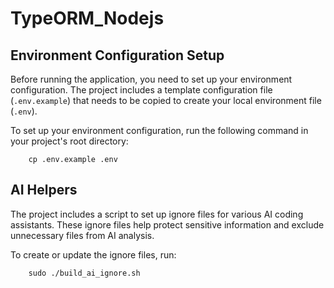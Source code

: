 # TypeORM_Nodejs

## Environment Configuration Setup

Before running the application, you need to set up your environment configuration. The project includes a template configuration file (`.env.example`) that needs to be copied to create your local environment file (`.env`).

To set up your environment configuration, run the following command in your project's root directory:
``` shell
    cp .env.example .env
```

## AI Helpers
The project includes a script to set up ignore files for various AI coding assistants. These ignore files help protect sensitive information and exclude unnecessary files from AI analysis.

To create or update the ignore files, run:
``` shell
    sudo ./build_ai_ignore.sh 
```
